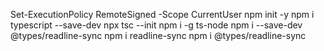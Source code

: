 Set-ExecutionPolicy RemoteSigned -Scope CurrentUser
npm init -y
npm i typescript --save-dev
npx tsc --init
npm i -g ts-node
npm i --save-dev @types/readline-sync
npm i readline-sync
npm i @types/readline-sync
